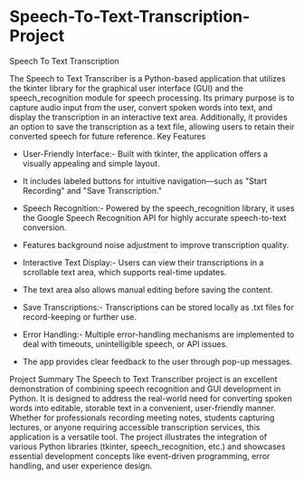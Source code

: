 # Speech-To-Text-Transcription-Project
Speech To Text Transcription

The Speech to Text Transcriber is a Python-based application that utilizes the tkinter library for the graphical user interface (GUI) and the speech_recognition module for speech processing. Its primary purpose is to capture audio input from the user, convert spoken words into text, and display the transcription in an interactive text area. Additionally, it provides an option to save the transcription as a text file, allowing users to retain their converted speech for future reference.
Key Features
- User-Friendly Interface:- Built with tkinter, the application offers a visually appealing and simple layout.
- It includes labeled buttons for intuitive navigation—such as "Start Recording" and "Save Transcription."

- Speech Recognition:- Powered by the speech_recognition library, it uses the Google Speech Recognition API for highly accurate speech-to-text conversion.
- Features background noise adjustment to improve transcription quality.

- Interactive Text Display:- Users can view their transcriptions in a scrollable text area, which supports real-time updates.
- The text area also allows manual editing before saving the content.

- Save Transcriptions:- Transcriptions can be stored locally as .txt files for record-keeping or further use.

- Error Handling:- Multiple error-handling mechanisms are implemented to deal with timeouts, unintelligible speech, or API issues.
- The app provides clear feedback to the user through pop-up messages.



Project Summary
The Speech to Text Transcriber project is an excellent demonstration of combining speech recognition and GUI development in Python. It is designed to address the real-world need for converting spoken words into editable, storable text in a convenient, user-friendly manner.
Whether for professionals recording meeting notes, students capturing lectures, or anyone requiring accessible transcription services, this application is a versatile tool. The project illustrates the integration of various Python libraries (tkinter, speech_recognition, etc.) and showcases essential development concepts like event-driven programming, error handling, and user experience design.


